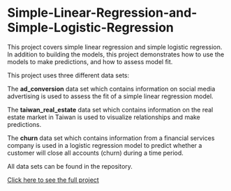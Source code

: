 # Simple-Linear-Regression-and-Simple-Logistic-Regression

This project covers simple linear regression and simple logistic regression. In addition to building the models, this project demonstrates how to use the models to make predictions, and how to assess model fit.

This project uses three different data sets:

The **ad_conversion** data set which contains information on social media advertising is used to assess the fit of a simple linear regression model.

The **taiwan_real_estate** data set which contains information on the real estate market in Taiwan is used to visualize relationships and make predictions.

The **churn** data set which contains information from a financial services company is used in a logistic regression model to predict whether a customer will close all accounts (churn) during a time period. 

All data sets can be found in the repository. 


[Click here to see the full project](https://isaac110820.github.io/Simple-Linear-Regression-and-Simple-Logistic-Regression/Markdown.html)
